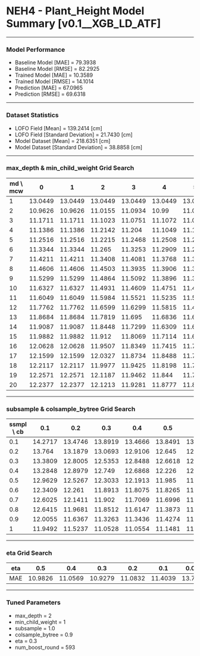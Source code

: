# NEH4 - Plant_Height Model Summary [v0.1__XGB_LD_ATF]

***

### Model Performance

- Baseline Model [MAE] = 79.3938
- Baseline Model [RMSE] = 82.2925
- Trained Model [MAE] = 10.3589
- Trained Model [RMSE] = 14.1014
- Prediction [MAE] = 67.0965
- Prediction [RMSE] = 69.6318
***

### Dataset Statistics

- LOFO Field [Mean] = 139.2414 [cm]
- LOFO Field [Standard Deviation] = 21.7430 [cm]
- Model Dataset [Mean] = 218.6351 [cm]
- Model Dataset [Standard Deviation] = 38.8858 [cm]
***

### max_depth & min_child_weight Grid Search

|   md \ mcw |       0 |       1 |       2 |       3 |       4 |       5 |       6 |       7 |       8 |       9 |      10 |      11 |      12 |      13 |      14 |      15 |      16 |      17 |      18 |      19 |      20 |
|------------|---------|---------|---------|---------|---------|---------|---------|---------|---------|---------|---------|---------|---------|---------|---------|---------|---------|---------|---------|---------|---------|
|          1 | 13.0449 | 13.0449 | 13.0449 | 13.0449 | 13.0449 | 13.0449 | 13.0449 | 13.0449 | 13.0449 | 13.0449 | 13.0449 | 13.0449 | 13.0449 | 13.0449 | 13.0449 | 13.0449 | 13.0449 | 13.0496 | 13.0496 | 13.0496 | 13.0496 |
|          2 | 10.9626 | 10.9626 | 11.0155 | 11.0934 | 10.99   | 11.0377 | 11.0349 | 11.0682 | 11.0881 | 11.1348 | 11.0542 | 11.0314 | 11.0082 | 11.0943 | 11.0481 | 11.0539 | 11.1112 | 11.2347 | 11.1309 | 11.1972 | 11.1362 |
|          3 | 11.1711 | 11.1711 | 11.1023 | 11.0751 | 11.1072 | 11.0897 | 11.0953 | 11.1458 | 11.0443 | 11.0374 | 11.0482 | 11.0918 | 11.074  | 11.0588 | 11.0826 | 11.1029 | 11.0192 | 11.0248 | 11.0374 | 11.0535 | 11.0493 |
|          4 | 11.1386 | 11.1386 | 11.2142 | 11.204  | 11.1049 | 11.1176 | 11.1488 | 11.0623 | 11.0459 | 11.1214 | 11.0867 | 11.0946 | 11.0874 | 11.0871 | 11.1266 | 11.1284 | 11.0813 | 11.0847 | 11.0887 | 11.1044 | 11.0953 |
|          5 | 11.2516 | 11.2516 | 11.2215 | 11.2468 | 11.2508 | 11.239  | 11.2159 | 11.2333 | 11.16   | 11.21   | 11.1673 | 11.1281 | 11.2087 | 11.1254 | 11.1545 | 11.1646 | 11.194  | 11.1355 | 11.149  | 11.1697 | 11.1495 |
|          6 | 11.3344 | 11.3344 | 11.265  | 11.3253 | 11.2909 | 11.2376 | 11.2402 | 11.2034 | 11.2564 | 11.1976 | 11.1976 | 11.1848 | 11.1592 | 11.1997 | 11.2344 | 11.2399 | 11.1684 | 11.2052 | 11.1744 | 11.1569 | 11.2171 |
|          7 | 11.4211 | 11.4211 | 11.3408 | 11.4081 | 11.3768 | 11.3131 | 11.3388 | 11.2738 | 11.2483 | 11.2317 | 11.2471 | 11.278  | 11.2713 | 11.2535 | 11.2314 | 11.3254 | 11.2358 | 11.2675 | 11.2657 | 11.2637 | 11.2523 |
|          8 | 11.4606 | 11.4606 | 11.4503 | 11.3935 | 11.3906 | 11.3601 | 11.3717 | 11.3344 | 11.2897 | 11.3334 | 11.3338 | 11.2895 | 11.2499 | 11.2806 | 11.336  | 11.277  | 11.2997 | 11.3146 | 11.2832 | 11.3044 | 11.297  |
|          9 | 11.5299 | 11.5299 | 11.4864 | 11.5092 | 11.3896 | 11.3515 | 11.3396 | 11.4184 | 11.3849 | 11.265  | 11.3558 | 11.3446 | 11.2776 | 11.3699 | 11.3118 | 11.3627 | 11.3557 | 11.3188 | 11.3349 | 11.345  | 11.2561 |
|         10 | 11.6327 | 11.6327 | 11.4931 | 11.4609 | 11.4751 | 11.443  | 11.4095 | 11.495  | 11.4224 | 11.3953 | 11.3591 | 11.2761 | 11.3684 | 11.3869 | 11.3014 | 11.3615 | 11.3686 | 11.3782 | 11.3347 | 11.2997 | 11.3403 |
|         11 | 11.6049 | 11.6049 | 11.5984 | 11.5521 | 11.5235 | 11.5346 | 11.4917 | 11.4833 | 11.4145 | 11.4288 | 11.3732 | 11.4153 | 11.3958 | 11.3741 | 11.3562 | 11.4185 | 11.426  | 11.2914 | 11.3437 | 11.4129 | 11.3557 |
|         12 | 11.7762 | 11.7762 | 11.6599 | 11.6299 | 11.5815 | 11.4714 | 11.5729 | 11.4635 | 11.4658 | 11.4964 | 11.4237 | 11.477  | 11.4626 | 11.4315 | 11.4083 | 11.4477 | 11.3811 | 11.3769 | 11.3601 | 11.3561 | 11.3489 |
|         13 | 11.8684 | 11.8684 | 11.7819 | 11.695  | 11.6836 | 11.6232 | 11.5926 | 11.4686 | 11.5425 | 11.4889 | 11.4923 | 11.5114 | 11.479  | 11.4225 | 11.4153 | 11.4156 | 11.4492 | 11.4125 | 11.4141 | 11.3825 | 11.3532 |
|         14 | 11.9087 | 11.9087 | 11.8448 | 11.7299 | 11.6309 | 11.6273 | 11.6239 | 11.5009 | 11.522  | 11.5991 | 11.5288 | 11.4558 | 11.5128 | 11.3976 | 11.4784 | 11.3638 | 11.3539 | 11.3443 | 11.4258 | 11.436  | 11.3744 |
|         15 | 11.9882 | 11.9882 | 11.912  | 11.8069 | 11.7114 | 11.6838 | 11.6526 | 11.634  | 11.5954 | 11.5442 | 11.5392 | 11.5511 | 11.5122 | 11.464  | 11.4676 | 11.4173 | 11.4154 | 11.3793 | 11.4206 | 11.4387 | 11.3838 |
|         16 | 12.0628 | 12.0628 | 11.9507 | 11.8349 | 11.7415 | 11.7115 | 11.682  | 11.5706 | 11.6537 | 11.5574 | 11.5763 | 11.6014 | 11.5131 | 11.4924 | 11.4525 | 11.4408 | 11.4699 | 11.4848 | 11.4121 | 11.4086 | 11.4149 |
|         17 | 12.1599 | 12.1599 | 12.0327 | 11.8734 | 11.8488 | 11.7404 | 11.7314 | 11.6725 | 11.685  | 11.6248 | 11.5912 | 11.5499 | 11.5292 | 11.479  | 11.4869 | 11.475  | 11.4453 | 11.4037 | 11.5135 | 11.3888 | 11.4584 |
|         18 | 12.2117 | 12.2117 | 11.9977 | 11.9425 | 11.8198 | 11.7621 | 11.75   | 11.6547 | 11.6964 | 11.6006 | 11.5888 | 11.5457 | 11.4785 | 11.445  | 11.4888 | 11.4718 | 11.4765 | 11.4672 | 11.5306 | 11.4569 | 11.4352 |
|         19 | 12.2571 | 12.2571 | 12.1187 | 11.9462 | 11.844  | 11.7564 | 11.7131 | 11.6562 | 11.7105 | 11.6076 | 11.5721 | 11.5556 | 11.5297 | 11.5541 | 11.5294 | 11.498  | 11.4582 | 11.4349 | 11.4745 | 11.4502 | 11.4751 |
|         20 | 12.2377 | 12.2377 | 12.1213 | 11.9281 | 11.8777 | 11.8067 | 11.7688 | 11.6649 | 11.6708 | 11.6246 | 11.5769 | 11.5588 | 11.5043 | 11.4845 | 11.5569 | 11.4985 | 11.4907 | 11.475  | 11.5115 | 11.4572 | 11.4343 |

***

### subsample & colsample_bytree Grid Search

|   ssmpl \ cb |     0.1 |     0.2 |     0.3 |     0.4 |     0.5 |     0.6 |     0.7 |     0.8 |     0.9 |     1.0 |
|--------------|---------|---------|---------|---------|---------|---------|---------|---------|---------|---------|
|          0.1 | 14.2717 | 13.4746 | 13.8919 | 13.4666 | 13.8491 | 13.605  | 13.5338 | 13.4466 | 13.5262 | 13.3517 |
|          0.2 | 13.764  | 13.1879 | 13.0693 | 12.9106 | 12.645  | 12.8694 | 12.779  | 12.6329 | 12.5455 | 13.0824 |
|          0.3 | 13.3809 | 12.8005 | 12.5353 | 12.8488 | 12.6618 | 12.6048 | 12.3706 | 12.5661 | 12.1414 | 12.628  |
|          0.4 | 13.2848 | 12.8979 | 12.749  | 12.6868 | 12.226  | 12.4067 | 12.1744 | 12.0062 | 12.2354 | 12.0989 |
|          0.5 | 12.9629 | 12.5267 | 12.3033 | 12.1913 | 11.985  | 11.9298 | 11.8293 | 11.97   | 12.0255 | 11.9978 |
|          0.6 | 12.3409 | 12.261  | 11.8913 | 11.8075 | 11.8265 | 11.9858 | 11.885  | 11.9331 | 11.9071 | 11.8438 |
|          0.7 | 12.6025 | 12.1411 | 11.902  | 11.7069 | 11.6996 | 11.5417 | 11.5585 | 11.4993 | 11.565  | 11.6125 |
|          0.8 | 12.6415 | 11.9681 | 11.8512 | 11.6147 | 11.3873 | 11.4614 | 11.2869 | 11.5146 | 11.2962 | 11.2788 |
|          0.9 | 12.0055 | 11.6367 | 11.3263 | 11.3436 | 11.4274 | 11.3295 | 11.2962 | 11.257  | 11.2882 | 11.1844 |
|          1   | 11.9492 | 11.5237 | 11.0528 | 11.0554 | 11.1481 | 11.0157 | 10.9882 | 11.0097 | 10.9279 | 10.9626 |

***

### eta Grid Search

| eta   |     0.5 |     0.4 |     0.3 |     0.2 |     0.1 |   0.01 |   0.001 |
|-------|---------|---------|---------|---------|---------|--------|---------|
| MAE   | 10.9826 | 11.0569 | 10.9279 | 11.0832 | 11.4039 | 13.761 | 80.3282 |

***

### Tuned Parameters

- max_depth = 2
- min_child_weight = 1
- subsample = 1.0
- colsample_bytree = 0.9
- eta = 0.3
- num_boost_round = 593
